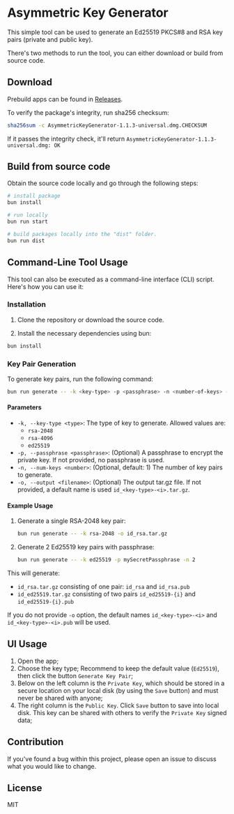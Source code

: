 # Asymmetric Key Generator

This simple tool can be used to generate an Ed25519 PKCS#8 and RSA key pairs (private and public key).

There's two methods to run the tool, you can either download or build from source code.

## Download

Prebuild apps can be found in [Releases](https://github.com/WeMake-AI/asymmetric-key-generator/releases).

To verify the package's integrity, run sha256 checksum:

```sh
sha256sum -c AsymmetricKeyGenerator-1.1.3-universal.dmg.CHECKSUM
```

If it passes the integrity check, it'll return `AsymmetricKeyGenerator-1.1.3-universal.dmg: OK`

## Build from source code

Obtain the source code locally and go through the following steps:

```sh
# install package
bun install

# run locally
bun run start

# build packages locally into the "dist" folder.
bun run dist
```

## Command-Line Tool Usage

This tool can also be executed as a command-line interface (CLI) script. Here's how you can use it:

### Installation

1. Clone the repository or download the source code.

2. Install the necessary dependencies using bun:

```sh
bun install
```

### Key Pair Generation

To generate key pairs, run the following command:

```sh
bun run generate -- -k <key-type> -p <passphrase> -n <number-of-keys> -o <output>
```

#### Parameters

- `-k, --key-type <type>`: The type of key to generate. Allowed values are:
  - `rsa-2048`
  - `rsa-4096`
  - `ed25519`
- `-p, --passphrase <passphrase>`: (Optional) A passphrase to encrypt the private key. If not provided, no passphrase is used.
- `-n, --num-keys <number>`: (Optional, default: 1) The number of key pairs to generate.
- `-o, --output <filename>`: (Optional) The output tar.gz file. If not provided, a default name is used `id_<key-type>-<i>.tar.gz`.

#### Example Usage

1. Generate a single RSA-2048 key pair:

   ```sh
   bun run generate -- -k rsa-2048 -o id_rsa.tar.gz
   ```

2. Generate 2 Ed25519 key pairs with passphrase:

   ```sh
   bun run generate -- -k ed25519 -p mySecretPassphrase -n 2
   ```

This will generate:

- `id_rsa.tar.gz` consisting of one pair: `id_rsa` and `id_rsa.pub`
- `id_ed25519.tar.gz` consisting of two pairs `id_ed25519-{i}` and `id_ed25519-{i}.pub`

If you do not provide `-o` option, the default names `id_<key-type>-<i>` and `id_<key-type>-<i>.pub` will be used.

## UI Usage

1. Open the app;
2. Choose the key type; Recommend to keep the default value (`Ed25519`), then click the button `Generate Key Pair`;
3. Below on the left column is the `Private Key`, which should be stored in a secure location on your local disk (by using the `Save` button) and must never be shared with anyone;
4. The right column is the `Public Key`. Click `Save` button to save into local disk. This key can be shared with others to verify the `Private Key` signed data;

## Contribution

If you've found a bug within this project, please open an issue to discuss what you would like to change.

## License

MIT
